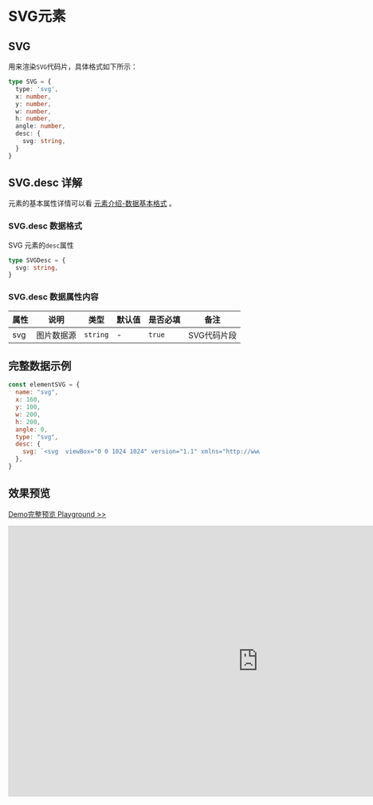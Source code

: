 # SVG元素

## SVG

用来渲染`SVG`代码片，具体格式如下所示：

```ts
type SVG = {
  type: 'svg',
  x: number,
  y: number,
  w: number,
  h: number,
  angle: number,
  desc: {
    svg: string,
  }
}
```

## SVG.desc 详解

元素的基本属性详情可以看 [元素介绍-数据基本格式](./info.md#数据基本格式) 。

### SVG.desc 数据格式

SVG 元素的`desc`属性

```ts
type SVGDesc = {
  svg: string,
}
```

### SVG.desc 数据属性内容


|属性|说明|类型|默认值|是否必填|备注|
|--|--|--|--|--|--|
| svg | 图片数据源 |`string`| - | `true` | SVG代码片段 |


## 完整数据示例

```js
const elementSVG = {
  name: "svg",
  x: 160,
  y: 100,
  w: 200,
  h: 200,
  angle: 0,
  type: "svg",
  desc: {
    svg: `<svg  viewBox="0 0 1024 1024" version="1.1" xmlns="http://www.w3.org/2000/svg"  width="400" height="400"><path d="M512 1013.76c-277.11488 0-501.76-224.64512-501.76-501.76S234.88512 10.24 512 10.24s501.76 224.64512 501.76 501.76-224.64512 501.76-501.76 501.76z m0-51.02592c248.9344 0 450.73408-201.79968 450.73408-450.73408 0-248.9344-201.79968-450.73408-450.73408-450.73408-248.9344 0-450.73408 201.79968-450.73408 450.73408 0 248.9344 201.79968 450.73408 450.73408 450.73408zM456.9856 637.9008l295.45984-339.94752a26.4192 26.4192 0 0 1 37.59616-2.31936 28.32896 28.32896 0 0 1 3.10784 38.8608l-307.01568 380.38016a30.72 30.72 0 0 1-42.90048 4.84864L235.44832 556.2368a32.128 32.128 0 0 1-5.74976-44.6464 32.1536 32.1536 0 0 1 44.544-6.58944l182.74304 132.90496z" fill="#1890ff"></path></svg>`
  },
}
```


## 效果预览

[Demo完整预览 Playground >>](https://idrawjs.github.io/playground/?demo=elem-svg)

<iframe 
    src="https://idrawjs.github.io/playground/?demo=elem-svg&header=false&sider=false&default-editor-split=37" 
    width="1000" height="540" frameborder="no" border="0"
    style="border: 1px solid #cecece; margin: 0px auto;"
  ></iframe>